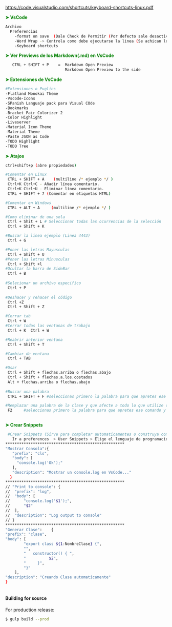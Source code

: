 https://code.visualstudio.com/shortcuts/keyboard-shortcuts-linux.pdf
 
 __<span style="color: green;">➤ VsCode  </span>__    
```sh
Archivo
  Preferencias
    -format on save  (Dale Check de Permitir (Por defecto sale desactivado) ) es para que tu texto se ordene
    -Word Wrap -> Controla como debe ejecutarse la linea (Se achican los parrafos)
    -Keyboard shortcuts

``` 
 __<span style="color: green;">➤ Ver Previews de los Markdown(.md) en VsCode </span>__
```sh
   CTRL + SHIFT + P    =  Markdown Open Preview
                          Markdown Open Preview to the side

``` 
 
 __<span style="color: green;">➤ Extensiones de VsCode  </span>__    
```sh
#Extensiones o Puglins
-Flatland Monokai Theme
-Vscode-Icons
-SPanish Languaje pack para Visual COde
-Bookmarks
-Bracket Pair Colorizer 2
-Color Highlight
-Liveserver
-Material Icon Theme
-Material Theme
-Paste JSON as Code
-TODO Highlight
-TODO Tree
``` 

 __<span style="color: green;">➤ Atajos  </span>__    
```sh
ctrl+shift+p (abre propiedades) 

#Comentar en Linux
 CTRL + SHIFT + A    (multiline /* ejemplo */ ) 
 Ctrl+K Ctrl+C - Añadir línea comentario.
 Ctrl+K Ctrl+U - Eliminar línea comentario.
 CTRL + SHIFT + 7 (Comentar en etiquetas HTML)

#Comentar en Windows
 CTRL + ALT + A     (multiline /* ejemplo */ ) 

#Como eliminar de una sola
 Ctrl + Shit + L # Seleccionar todas las ocurrencias de la selección
 Ctrl + Shift + K

#Buscar la linea ejemplo (Linea 4443)
 Ctrl + G    

#Poner las letras Mayusculas
 Ctrl + Shift + U
#Poner las letras Minusculas
 Ctrl + Shift +l
#Ocultar la barra de SideBar
 Ctrl + B
  
#Selecionar un archivo especifico
 Ctrl + P
    
#Deshacer y rehacer el código
 Ctrl +Z
 Ctrl + Shift + Z

#Cerrar tab
 Ctrl + W       
#Cerrar todas las ventanas de trabajo
 Ctrl + K  Ctrl + W 

#Reabrir anterior ventana
 Ctrl + Shift + T   

#Cambiar de ventana
 Ctrl + TAB        

#Usar
 Ctrl + Shift + flechas.arriba o flechas.abajo
 Ctrl + Shift + flechas.a.los.costados
 Alt + flechas.arriba o flechas.abajo
 
#Buscar una palabra
 CTRL + SHIFT + F #seleccionas primero la palabra para que apretes ese comando)

#Remplazar una palabra de la clase y que afecte a todo lo que utilize con el
 F2     #seleccionas primero la palabra para que apretes ese comando y luego replanzas
 
``` 

__<span style="color: green;">➤ Crear Snippets  </span>__   
```sh
 #Crear Snippets (Sirve para completar automaticamentes o construya comando rapidos)
   Ir a preferences  > User Snippets > Elige el lenguaje de programacion para poder crear un comando por defecto para eso
****************************************************  
"Mostrar Consola":{
   "prefix": "cls",
   "body": [
     "console.log('Ok');"
   ],
   "description": "Mostrar un console.log en VsCode..."
  }
****************************************************  
// "Print to console": {
// 	"prefix": "log",
// 	"body": [
// 		"console.log('$1');",
// 		"$2"
// 	],
// 	"description": "Log output to console"
// }
****************************************************   
"Generar Clase":	{
"prefix": "clase",
"body": [
		"export class ${1:NombreClase} {",
		"",
		"   constructor() { ",
		"          $2",
		"     }",
		"}"
	],
"description": "Creando Clase automaticamente"
}
 
``` 

#### Building for source
For production release:
```sh
$ gulp build --prod
```
